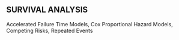 ## SURVIVAL ANALYSIS

Accelerated Failure Time Models, Cox Proportional Hazard Models, Competing Risks, Repeated Events


